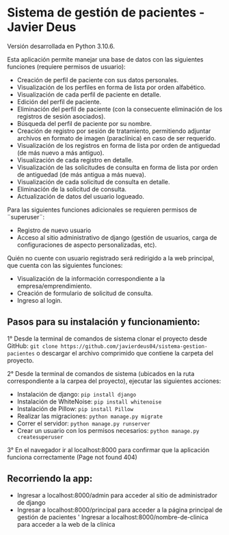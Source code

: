 # Sistema de gestión de pacientes - Javier Deus
Versión desarrollada en Python 3.10.6.

Esta aplicación permite manejar una base de datos con las siguientes funciones (requiere permisos de usuario):
- Creación de perfil de paciente con sus datos personales.
- Visualización de los perfiles en forma de lista por orden alfabético.
- Visualización de cada perfil de paciente en detalle.
- Edición del perfil de paciente.
- Eliminación del perfil de paciente (con la consecuente eliminación de los registros de sesión asociados).
- Búsqueda del perfil de paciente por su nombre.
- Creación de registro por sesión de tratamiento, permitiendo adjuntar archivos en formato de imagen (paraclínica) en caso de ser requerido.
- Visualización de los registros en forma de lista por orden de antiguedad (de más nuevo a más antiguo).
- Visualización de cada registro en detalle.
- Visualización de las solicitudes de consulta en forma de lista por orden de antiguedad (de más antigua a más nueva).
- Visualización de cada solicitud de consulta en detalle.
- Eliminación de la solicitud de consulta.
- Actualización de datos del usuario logueado.

Para las siguientes funciones adicionales se requieren permisos de ¨superuser¨:
- Registro de nuevo usuario
- Acceso al sitio administrativo de django (gestión de usuarios, carga de configuraciones de aspecto personalizadas, etc).

Quién no cuente con usuario registrado será redirigido a la web principal, que cuenta con las siguientes funciones:
- Visualización de la información correspondiente a la empresa/emprendimiento.
- Creación de formulario de solicitud de consulta.
- Ingreso al login.

## Pasos para su instalación y funcionamiento:

1° Desde la terminal de comandos de sistema clonar el proyecto desde GitHub: `git clone https://github.com/javierdeus04/sistema-gestion-pacientes` o descargar el archivo comprimido que contiene la carpeta del proyecto.

2° Desde la terminal de comandos de sistema (ubicados en la ruta correspondiente a la carpea del proyecto), ejecutar las siguientes acciones:
- Instalación de django: `pip install django`
- Instalación de WhiteNoise: `pip install whitenoise`
- Instalación de Pillow: `pip install Pillow`
- Realizar las migraciones: `python manage.py migrate`
- Correr el servidor: `python manage.py runserver`
- Crear un usuario con los permisos necesarios: `python manage.py createsuperuser`

3° En el navegador ir al localhost:8000 para confirmar que la aplicación funciona correctamente (Page not found 404) 

## Recorriendo la app:
- Ingresar a localhost:8000/admin para acceder al sitio de administrador de django
- Ingresar a localhost:8000/principal para acceder a la página principal de gestión de pacientes
' Ingresar a localhost:8000/nombre-de-clinica para acceder a la web de la clínica
